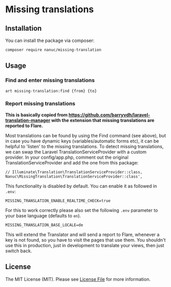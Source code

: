 # Missing translations

## Installation

You can install the package via composer:

```bash
composer require nanuc/missing-translation
```

## Usage

### Find and enter missing translations
```
art missing-translation:find {from} {to}
```

### Report missing translations
**This is basically copied from https://github.com/barryvdh/laravel-translation-manager with the extension that missing translations are reported to Flare.**

Most translations can be found by using the Find command (see above), but in case you have dynamic keys (variables/automatic forms etc), it can be helpful to 'listen' to the missing translations. To detect missing translations, we can swap the Laravel TranslationServiceProvider with a custom provider. In your config/app.php, comment out the original TranslationServiceProvider and add the one from this package:

```
// Illuminate\Translation\TranslationServiceProvider::class,
Nanuc\MissingTranslation\TranslationServiceProvider::class',
```

This functionality is disabled by default. You can enable it as followed in `.env`:
```
MISSING_TRANSLATION_ENABLE_REALTIME_CHECK=true
```

For this to work correctly please also set the following `.env` parameter to your base language (defaults to `en`).

```
MISSING_TRANSLATION_BASE_LOCALE=de
```
This will extend the Translator and will send a report to Flare, whenever a key is not found, so you have to visit the pages that use them. You shouldn't use this in production, just in development to translate your views, then just switch back.



## License

The MIT License (MIT). Please see [License File](LICENSE.md) for more information.
